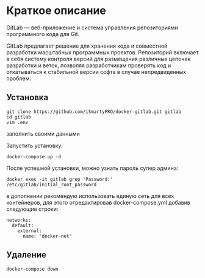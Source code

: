 # Краткое описание
GitLab — веб-приложение и система управления репозиториями программного кода для Git.

GitLab предлагает решение для хранения кода и совместной разработки масштабных программных проектов. Репозиторий включает в себя систему контроля версий для размещения различных цепочек разработки и веток, позволяя разработчикам проверять код и откатываться к стабильной версии софта в случае непредвиденных проблем.


## Установка
```
git clone https://github.com/iSmartyPRO/docker-gitlab.git gitlab
cd gitlab
vim .env
```
заполнить своими данными

Запустить установку:
```
docker-compose up -d
```

После успешной установки, можно узнать пароль супер админа:
```
docker exec -it gitlab grep 'Password:' /etc/gitlab/initial_root_password
```


в дополнении рекомендую использовать единую сеть для всех контейнеров, для этого отредактировав docker-compose.yml добавив следующие строки:
```
networks:
  default:
    external:
      name: "docker-net"
```


## Удаление
```
docker-compose down
```

